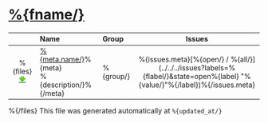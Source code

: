 # [%{fname/}](.)
||Name|Group|Issues
:---:|:---|:---|:---:
%{files}[![Usage](../resources/image/download_icon.png)](%{dir/}#usage "Usage")|[%{meta.name/}](%{dir/})%{meta}<br />%{description/}%{/meta}|%{group/}|%{issues.meta}[%{open/} / %{all/}](../../../issues?labels=%{flabel/}&state=open%{label} "%{value/}"%{/label})%{/issues.meta}
%{/files}
This file was generated automatically at `%{updated_at/}`